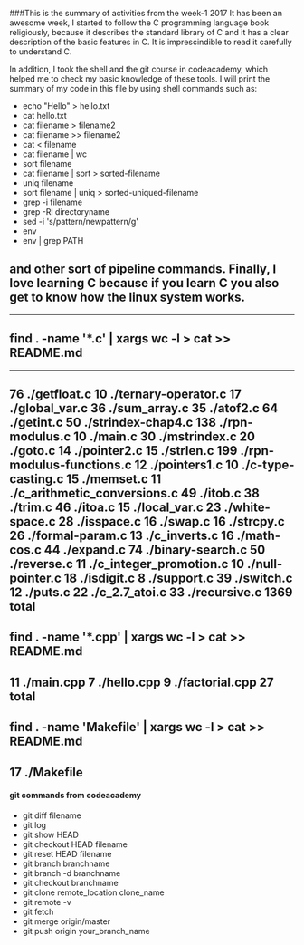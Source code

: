 ###This is the summary of activities from the week-1 2017
It has been an awesome week, I started to follow the C programming language
book religiously, because it describes the standard library of C and it has
a clear description of the basic features in C. It is imprescindible to
read it carefully to understand C.

In addition, I took the shell and the git course in codeacademy, which helped
me to check my basic knowledge of these tools. I will print the summary of
my code in this file by using shell commands such as:

* echo "Hello" > hello.txt 
* cat hello.txt
* cat filename > filename2 
* cat filename >> filename2
* cat < filename 
* cat filename | wc
* sort filename
* cat filename | sort > sorted-filename 
* uniq filename
* sort filename | uniq > sorted-uniqued-filename
* grep -i filename
* grep -Rl directoryname
* sed -i 's/pattern/newpattern/g'
* env
* env | grep PATH

and other sort of pipeline commands. Finally, I love learning C because
if you learn C you also get to know how the linux system works.
-----------------------------------
-----------------------------------
find . -name '*.c' | xargs wc -l > cat >> README.md
-----------------------------------
-----------------------------------
   76 ./getfloat.c
   10 ./ternary-operator.c
   17 ./global_var.c
   36 ./sum_array.c
   35 ./atof2.c
   64 ./getint.c
   50 ./strindex-chap4.c
  138 ./rpn-modulus.c
   10 ./main.c
   30 ./mstrindex.c
   20 ./goto.c
   14 ./pointer2.c
   15 ./strlen.c
  199 ./rpn-modulus-functions.c
   12 ./pointers1.c
   10 ./c-type-casting.c
   15 ./memset.c
   11 ./c_arithmetic_conversions.c
   49 ./itob.c
   38 ./trim.c
   46 ./itoa.c
   15 ./local_var.c
   23 ./white-space.c
   28 ./isspace.c
   16 ./swap.c
   16 ./strcpy.c
   26 ./formal-param.c
   13 ./c_inverts.c
   16 ./math-cos.c
   44 ./expand.c
   74 ./binary-search.c
   50 ./reverse.c
   11 ./c_integer_promotion.c
   10 ./null-pointer.c
   18 ./isdigit.c
    8 ./support.c
   39 ./switch.c
   12 ./puts.c
   22 ./c_2.7_atoi.c
   33 ./recursive.c
 1369 total
-----------------------------------
find . -name '*.cpp' | xargs wc -l > cat >> README.md
-----------------------------------
 11 ./main.cpp
  7 ./hello.cpp
  9 ./factorial.cpp
 27 total
-----------------------------------
find . -name 'Makefile' | xargs wc -l > cat >> README.md
-----------------------------------
17 ./Makefile
-------------------------------------------------------------------------------
#### git commands from codeacademy
* git diff filename 
* git log 
* git show HEAD
* git checkout HEAD filename
* git reset HEAD filename
* git branch branchname
* git branch -d branchname
* git checkout branchname
* git clone remote_location clone_name
* git remote -v 
* git fetch
* git merge origin/master
* git push origin your_branch_name
